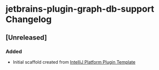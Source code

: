 <!-- Keep a Changelog guide -> https://keepachangelog.com -->

# jetbrains-plugin-graph-db-support Changelog

## [Unreleased]
### Added
- Initial scaffold created from [IntelliJ Platform Plugin Template](https://github.com/JetBrains/intellij-platform-plugin-template)
